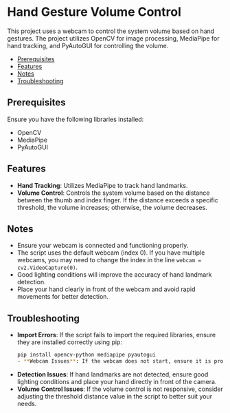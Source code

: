 
# Hand Gesture Volume Control

This project uses a webcam to control the system volume based on hand gestures. The project utilizes OpenCV for image processing, MediaPipe for hand tracking, and PyAutoGUI for controlling the volume.
- [Prerequisites](#prerequisites)
- [Features](#features)
- [Notes](#notes)
- [Troubleshooting](#troubleshooting)


## Prerequisites

Ensure you have the following libraries installed:

- OpenCV
- MediaPipe
- PyAutoGUI



## Features

- **Hand Tracking**: Utilizes MediaPipe to track hand landmarks.
- **Volume Control**: Controls the system volume based on the distance between the thumb and index finger. If the distance exceeds a specific threshold, the volume increases; otherwise, the volume decreases.

## Notes

- Ensure your webcam is connected and functioning properly.
- The script uses the default webcam (index 0). If you have multiple webcams, you may need to change the index in the line `webcam = cv2.VideoCapture(0)`.
- Good lighting conditions will improve the accuracy of hand landmark detection.
- Place your hand clearly in front of the webcam and avoid rapid movements for better detection.

## Troubleshooting

- **Import Errors**: If the script fails to import the required libraries, ensure they are installed correctly using pip:
  ```bash
  pip install opencv-python mediapipe pyautogui
  - **Webcam Issues**: If the webcam does not start, ensure it is properly connected and not being used by another application.
- **Detection Issues**: If hand landmarks are not detected, ensure good lighting conditions and place your hand directly in front of the camera.
- **Volume Control Issues**: If the volume control is not responsive, consider adjusting the threshold distance value in the script to better suit your needs.

